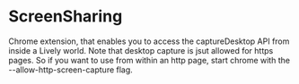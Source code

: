 ScreenSharing
=============

Chrome extension, that enables you to access the captureDesktop API from inside a Lively world.
Note that desktop capture is jsut allowed for https pages. So if you want to use from within an http page, start chrome with the --allow-http-screen-capture flag.
